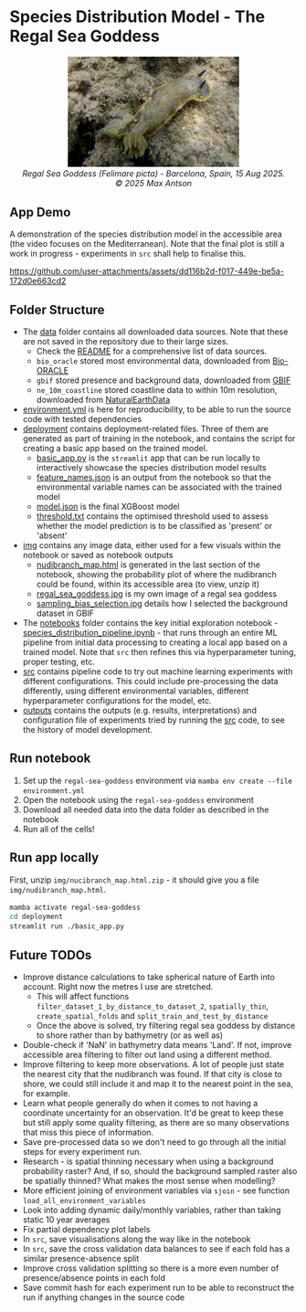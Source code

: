 # Species Distribution Model - The Regal Sea Goddess

<p align="center">
  <img src="./img/regal_sea_goddess.jpg" alt="Regal Sea Goddess" width="300"/><br>
  <em>Regal Sea Goddess (<i>Felimare picta</i>) - Barcelona, Spain, 15 Aug 2025.<br>
  © 2025 Max Antson</em>
</p>

## App Demo

A demonstration of the species distribution model in the accessible area (the video focuses on the Mediterranean). Note that the final plot is still a work in progress - experiments in `src` shall help to finalise this.

https://github.com/user-attachments/assets/dd116b2d-f017-449e-be5a-172d0e663cd2

## Folder Structure

- The [data](./data/) folder contains all downloaded data sources. Note that these are not saved in the repository due to their large sizes.
  - Check the [README](./data/README.md) for a comprehensive list of data sources.
  - `bio_oracle` stored most environmental data, downloaded from [Bio-ORACLE](https://www.bio-oracle.org/downloads-to-email.php)
  - `gbif` stored presence and background data, downloaded from [GBIF](https://www.gbif.org/)
  - `ne_10m_coastline` stored coastline data to within 10m resolution, downloaded from [NaturalEarthData](https://www.naturalearthdata.com/downloads/10m-physical-vectors/)
- [environment.yml](./environment.yml) is here for reproducibility, to be able to run the source code with tested dependencies
- [deployment](./deployment/) contains deployment-related files. Three of them are generated as part of training in the notebook, and contains the script for creating a basic app based on the trained model.
  - [basic_app.py](./deployment/basic_app.py) is the `streamlit` app that can be run locally to interactively showcase the species distribution model results
  - [feature_names.json](./deployment/feature_names.json) is an output from the notebook so that the environmental variable names can be associated with the trained model
  - [model.json](./deployment/model.json) is the final XGBoost model
  - [threshold.txt](./deployment/threshold.txt) contains the optimised threshold used to assess whether the model prediction is to be classified as 'present' or 'absent'
- [img](./img/) contains any image data, either used for a few visuals within the notebook or saved as notebook outputs
  - [nudibranch_map.html](./img/nudibranch_map.html.zip) is generated in the last section of the notebook, showing the probability plot of where the nudibranch could be found, within its accessible area (to view, unzip it)
  - [regal_sea_goddess.jpg](./img/regal_sea_goddess.jpg) is my own image of a regal sea goddess
  - [sampling_bias_selection.jpg](./img/sampling_bias_selection.png) details how I selected the background dataset in GBIF
- The [notebooks](./notebooks/) folder contains the key initial exploration notebook - [species_distribution_pipeline.ipynb](./notebooks/species_distribution_pipeline.ipynb) - that runs through an entire ML pipeline from initial data processing to creating a local app based on a trained model. Note that `src` then refines this via hyperparameter tuning, proper testing, etc.
- [src](./src/) contains pipeline code to try out machine learning experiments with different configurations. This could include pre-processing the data differently, using different environmental variables, different hyperparameter configurations for the model, etc.
- [outputs](./outputs/) contains the outputs (e.g. results, interpretations) and configuration file of experiments tried by running the [src](./src/) code, to see the history of model development.

## Run notebook

1. Set up the `regal-sea-goddess` environment via `mamba env create --file environment.yml`
2. Open the notebook using the `regal-sea-goddess` environment
3. Download all needed data into the data folder as described in the notebook
4. Run all of the cells!

## Run app locally

First, unzip `img/nucibranch_map.html.zip` - it should give you a file `img/nudibranch_map.html`.

```bash
mamba activate regal-sea-goddess
cd deployment
streamlit run ./basic_app.py
```

## Future TODOs

- Improve distance calculations to take spherical nature of Earth into account. Right now the metres I use are stretched.
  - This will affect functions `filter_dataset_1_by_distance_to_dataset_2`, `spatially_thin`, `create_spatial_folds` and `split_train_and_test_by_distance`
  - Once the above is solved, try filtering regal sea goddess by distance to shore rather than by bathymetry (or as well as)
- Double-check if 'NaN' in bathymetry data means 'Land'. If not, improve accessible area filtering to filter out land using a different method.
- Improve filtering to keep more observations. A lot of people just state the nearest city that the nudibranch was found. If that city is close to shore, we could still include it and map it to the nearest point in the sea, for example.
- Learn what people generally do when it comes to not having a coordinate uncertainty for an observation. It'd be great to keep these but still apply some quality filtering, as there are so many observations that miss this piece of information.
- Save pre-processed data so we don't need to go through all the initial steps for every experiment run.
- Research - is spatial thinning necessary when using a background probability raster? And, if so, should the background sampled raster also be spatially thinned? What makes the most sense when modelling?
- More efficient joining of environment variables via `sjoin` - see function `load_all_environment_variables`
- Look into adding dynamic daily/monthly variables, rather than taking static 10 year averages
- Fix partial dependency plot labels
- In `src`, save visualisations along the way like in the notebook
- In `src`, save the cross validation data balances to see if each fold has a similar presence-absence split
- Improve cross validation splitting so there is a more even number of presence/absence points in each fold
- Save commit hash for each experiment run to be able to reconstruct the run if anything changes in the source code
